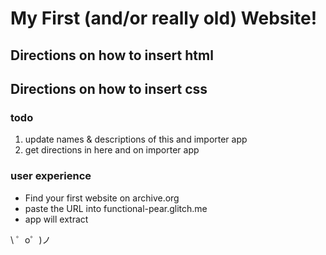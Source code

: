 My First (and/or really old) Website!
=================

## Directions on how to insert html

## Directions on how to insert css



### todo

1. update names & descriptions of this and importer app
2. get directions in here and on importer app

### user experience

- Find your first website on archive.org
- paste the URL into functional-pear.glitch.me
- app will extract 

\ ゜o゜)ノ
